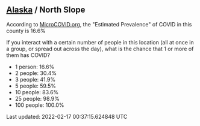 
## [Alaska](/united-states/alaska) / North Slope

According to [MicroCOVID.org](http://microcovid.org),
the "Estimated Prevalence" of COVID in this county is 16.6%

If you interact with a certain number of people in this location
(all at once in a group, or spread out across the day), what is the chance that
1 or more of them has COVID?

- 1 person: 16.6%
- 2 people: 30.4%
- 3 people: 41.9%
- 5 people: 59.5%
- 10 people: 83.6%
- 25 people: 98.9%
- 100 people: 100.0%

Last updated: 2022-02-17 00:37:15.624848 UTC
